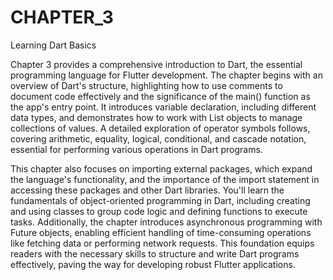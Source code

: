 # CHAPTER_3
Learning Dart Basics

Chapter 3 provides a comprehensive introduction to Dart, the essential programming language for Flutter development. The chapter begins with an overview of Dart's structure, highlighting how to use comments to document code effectively and the significance of the main() function as the app's entry point. It introduces variable declaration, including different data types, and demonstrates how to work with List objects to manage collections of values. A detailed exploration of operator symbols follows, covering arithmetic, equality, logical, conditional, and cascade notation, essential for performing various operations in Dart programs.

This chapter also focuses on importing external packages, which expand the language's functionality, and the importance of the import statement in accessing these packages and other Dart libraries. You'll learn the fundamentals of object-oriented programming in Dart, including creating and using classes to group code logic and defining functions to execute tasks. Additionally, the chapter introduces asynchronous programming with Future objects, enabling efficient handling of time-consuming operations like fetching data or performing network requests. This foundation equips readers with the necessary skills to structure and write Dart programs effectively, paving the way for developing robust Flutter applications.
